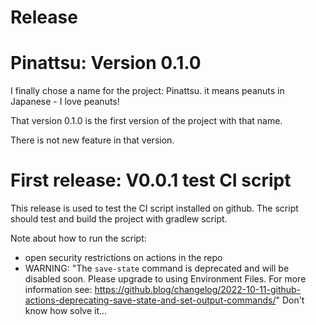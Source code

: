 Release
==================================

# Pinattsu: Version 0.1.0 

I finally chose a name for the project: Pinattsu. it means peanuts in Japanese - I love peanuts!

That version 0.1.0 is the first version of the project with that name.

There is not new feature in that version.

# First release: V0.0.1 test CI script

This release is used to test the CI script installed on github.
The script should test and build the project with gradlew script.

Note about how to run the script:

* open security restrictions on actions in the repo
* WARNING: "The `save-state` command is deprecated and will be disabled soon. Please upgrade to using Environment Files. For more information see: https://github.blog/changelog/2022-10-11-github-actions-deprecating-save-state-and-set-output-commands/"
    Don't know how solve it...